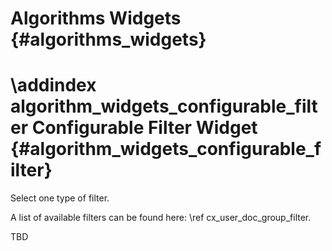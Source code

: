 Algorithms Widgets {#algorithms_widgets}
===========================================================


\addindex algorithm_widgets_configurable_filter
Configurable Filter Widget {#algorithm_widgets_configurable_filter}
===========================================================

Select one type of filter.

A list of available filters can be found here: \ref cx_user_doc_group_filter.


TBD
